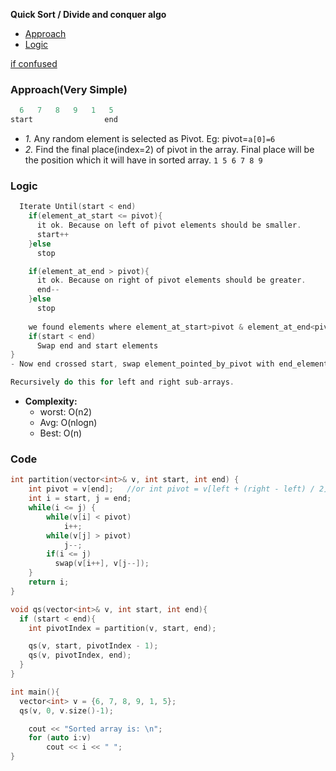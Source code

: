 **Quick Sort / Divide and conquer algo**
- [Approach](#a)
- [Logic](#l)


[if confused](https://www.youtube.com/watch?v=QN9hnmAgmOc)

<a name=a></a>
### Approach(Very Simple)
```c
  6   7   8   9   1   5
start                end
```
- *1.* Any random element is selected as Pivot. Eg: pivot=`a[0]=6`
- *2.* Find the final place(index=2) of pivot in the array. Final place will be the position which it will have in sorted array. `1 5 6 7 8 9`

<a name=l></a>
### Logic
```c
  Iterate Until(start < end)
    if(element_at_start <= pivot){ 
      it ok. Because on left of pivot elements should be smaller.
      start++
    }else
      stop

    if(element_at_end > pivot){
      it ok. Because on right of pivot elements should be greater.
      end--
    }else
      stop
 
    we found elements where element_at_start>pivot & element_at_end<pivot.
    if(start < end)
      Swap end and start elements
}
- Now end crossed start, swap element_pointed_by_pivot with end_element.

Recursively do this for left and right sub-arrays.
```
- **Complexity:**
  - worst: O(n2)
  - Avg: O(nlogn)
  - Best: O(n)

### Code
```c++
int partition(vector<int>& v, int start, int end) {  
    int pivot = v[end];   //or int pivot = v[left + (right - left) / 2];
    int i = start, j = end;
    while(i <= j) {
        while(v[i] < pivot)
            i++;
        while(v[j] > pivot)
            j--;
        if(i <= j)
          swap(v[i++], v[j--]);
    }
    return i;
}

void qs(vector<int>& v, int start, int end){
  if (start < end){
    int pivotIndex = partition(v, start, end);

    qs(v, start, pivotIndex - 1);
    qs(v, pivotIndex, end);
  }
}

int main(){
  vector<int> v = {6, 7, 8, 9, 1, 5};
  qs(v, 0, v.size()-1);

    cout << "Sorted array is: \n";
    for (auto i:v)
        cout << i << " ";
}
```
